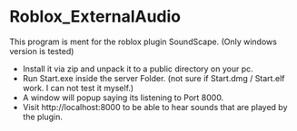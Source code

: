 # Roblox_ExternalAudio

This program is ment for the roblox plugin SoundScape. (Only windows version is tested)

<ul>
  <li>Install it via zip and unpack it to a public directory on your pc.</li>
  <li>Run Start.exe inside the server Folder. (not sure if Start.dmg / Start.elf work. I can not test it myself.)</li>
  <li>A window will popup saying its listening to Port 8000.</li>
  <li>Visit http://localhost:8000 to be able to hear sounds that are played by the plugin.</li>
</ul>





